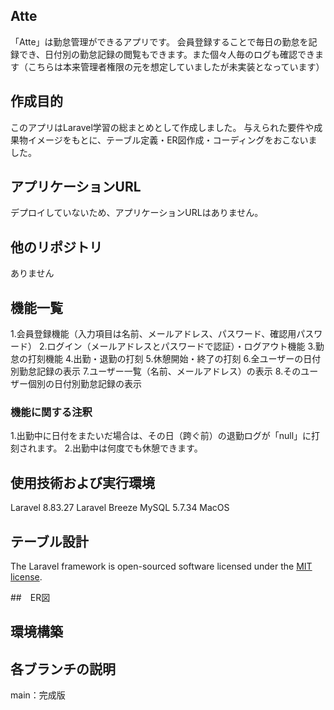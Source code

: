 ## Atte

「Atte」は勤怠管理ができるアプリです。 会員登録することで毎日の勤怠を記録でき、日付別の勤怠記録の閲覧もできます。また個々人毎のログも確認できます（こちらは本来管理者権限の元を想定していましたが未実装となっています）

## 作成目的
このアプリはLaravel学習の総まとめとして作成しました。 与えられた要件や成果物イメージをもとに、テーブル定義・ER図作成・コーディングをおこないました。

## アプリケーションURL

デプロイしていないため、アプリケーションURLはありません。

## 他のリポジトリ
ありません
## 機能一覧
1.会員登録機能（入力項目は名前、メールアドレス、パスワード、確認用パスワード）
2.ログイン（メールアドレスとパスワードで認証）・ログアウト機能
3.勤怠の打刻機能
4.出勤・退勤の打刻
5.休憩開始・終了の打刻
6.全ユーザーの日付別勤怠記録の表示
7.ユーザー一覧（名前、メールアドレス）の表示
8.そのユーザー個別の日付別勤怠記録の表示

### 機能に関する注釈

1.出勤中に日付をまたいだ場合は、その日（跨ぐ前）の退勤ログが「null」に打刻されます。
2.出勤中は何度でも休憩できます。


## 使用技術および実行環境
Laravel 8.83.27
Laravel Breeze
MySQL 5.7.34
MacOS

## テーブル設計

The Laravel framework is open-sourced software licensed under the [MIT license](https://opensource.org/licenses/MIT).

##　ER図

## 環境構築

## 各ブランチの説明

main：完成版
